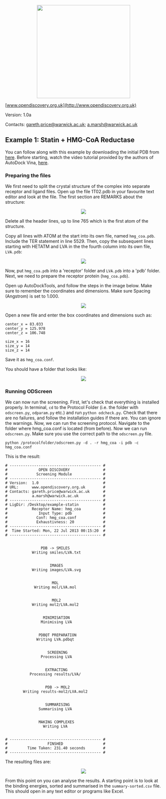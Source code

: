 <p align="center"><img src="http://www2.warwick.ac.uk/fac/sci/moac/people/students/2012/gareth_price/logo.png" width="300px" /></p>

[www.opendiscovery.org.uk](http://www.opendiscovery.org.uk)

Version: 1.0a

Contacts: gareth.price@warwick.ac.uk; a.marsh@warwick.ac.uk

## Example 1: Statin + HMG-CoA Reductase 
You can follow along with this example by downloading the initial PDB from [here](http://www.rcsb.org/pdb/explore/explore.do?structureId=1T02). Before starting, watch the video tutorial provided by the authors of AutoDock Vina, [here](http://vina.scripps.edu/tutorial.html).

### Preparing the files
We first need to split the crystal structure of the complex into separate receptor and ligand files.
 Open up the file 1T02.pdb in your favourite text editor and look at the file. The first section are REMARKS about the structure:
 
<p style="text-align: center"><img src="http://www2.warwick.ac.uk/fac/sci/moac/people/students/2012/gareth_price/opendiscovery/1-header_of_pdb.png"></p>

Delete all the header lines, up to line 765 which is the first atom of the structure.

Copy all lines with ATOM at the start into its own file, named `hmg_coa.pdb`. Include the TER statement in line 5529. Then, copy the subsequent lines starting with HETATM and LVA in the the fourth column into its own file, `LVA.pdb`:

<p style="text-align: center"><img src="http://www2.warwick.ac.uk/fac/sci/moac/people/students/2012/gareth_price/opendiscovery/2-LVA.png"></p>

Now, put `hmg_coa.pdb` into a 'receptor' folder and `LVA.pdb` into a 'pdb' folder. Next, we need to prepare the receptor protein (`hmg_coa.pdb`).

Open up AutoDockTools, and follow the steps in the image below. Make sure to remember the coordinates and dimensions. Make sure Spacing (Angstrom) is set to 1.000.

<p style="text-align: center"><img src="http://www2.warwick.ac.uk/fac/sci/moac/people/students/2012/gareth_price/opendiscovery/3-prepare_receptor.jpg"></p>

Open a new file and enter the box coordinates and dimensions such as:

```
center_x = 83.033
center_y = 125.978
center_z = 106.748

size_x = 16
size_y = 14
size_z = 14
```

Save it as `hmg_coa.conf`.

You should have a folder that looks like:

<p style="text-align: center"><img src="http://www2.warwick.ac.uk/fac/sci/moac/people/students/2012/gareth_price/opendiscovery/4-dir.png"></p>


### Running ODScreen
We can now run the screening. First, let's check that everything is installed properly. In terminal, `cd` to the Protocol Folder (i.e. the folder with `odscreen.py`, `odparam.py` etc.) and run `python odcheck.py`. Check that there are no failures, and follow the installation guides if there are. You can ignore the warnings. Now, we can run the screening protocol. Navigate to the folder where hmg_coa.conf is located (from before). Now we can run `odscreen.py`. Make sure you use the correct path to the `odscreen.py` file.

`python /protocolfolder/odscreen.py -d . -r hmg_coa -i pdb -c hmg_coa.conf`

This is the result:

```
# ----------------------------------------- #
#              OPEN DISCOVERY               #
#             Screening Module              #
# ----------------------------------------- #
# Version:  1.0                             #
# URL:      www.opendiscovery.org.uk        #
# Contacts: gareth.price@warwick.ac.uk      #
#           a.marsh@warwick.ac.uk           #
# ----------------------------------------- #
# LigDir: /Desktop/example-statin           #
#           Receptor Name: hmg_coa          #
#              Input Type: pdb              #
#             Conf: hmg_coa.conf            #
#             Exhaustivness: 20             #
# ----------------------------------------- #
#  Time Started: Mon, 22 Jul 2013 00:15:20  #
# ----------------------------------------- #


                PDB -> SMILES
            Writing smiles/LVA.txt


                    IMAGES
            Writing images/LVA.svg


                     MOL
             Writing mol/LVA.mol


                     MOL2
            Writing mol2/LVA.mol2


                 MINIMISATION
                Minimising LVA


               PDBQT PREPARATION
              Writing LVA.pdbqt


                   SCREENING
                Processing LVA


                  EXTRACTING
           Processing results/LVA/


                  PDB -> MOL2
        Writing results-mol2/LVA.mol2


                  SUMMARISING
               Summarising LVA


               MAKING COMPLEXES
                 Writing LVA


# ----------------------------------------- #
#                  FINSHED                  #
#         Time Taken: 231.40 seconds        #
# ----------------------------------------- #
```

The resulting files are:

<p style="text-align: center"><img src="http://www2.warwick.ac.uk/fac/sci/moac/people/students/2012/gareth_price/opendiscovery/5-result_dir.png"></p>

From this point on you can analyse the results. A starting point is to look at the binding energies, sorted and summarised in the `summary-sorted.csv` file. This should open in any text editor or programs like Excel.